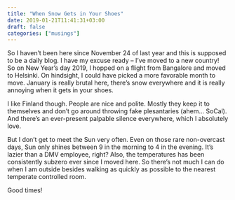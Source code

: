```yaml
---
title: "When Snow Gets in Your Shoes"
date: 2019-01-21T11:41:31+03:00
draft: false
categories: ["musings"]
---
```


So I haven’t been here since November 24 of last year and this is supposed to be a daily blog. I have my excuse ready – I’ve moved to a new country! So on New Year’s day 2019, I hopped on a flight from Bangalore and moved to Helsinki. On hindsight, I could have picked a more favorable month to move. January is really brutal here, there’s snow everywhere and it is really annoying when it gets in your shoes.

I like Finland though. People are nice and polite. Mostly they keep it to themselves and don’t go around throwing fake plesantaries (ahem… SoCal). And there’s an ever-present palpable silence everywhere, which I absolutely love.

But I don’t get to meet the Sun very often. Even on those rare non-overcast days, Sun only shines between 9 in the morning to 4 in the evening. It’s lazier than a DMV employee, right? Also, the temperatures has been consistently subzero ever since I moved here. So there’s not much I can do when I am outside besides walking as quickly as possible to the nearest temperate controlled room.

Good times!